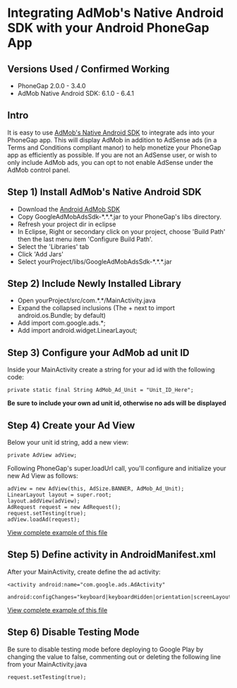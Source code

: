 Integrating AdMob's Native Android SDK with your Android PhoneGap App
=

Versions Used / Confirmed Working
-
- PhoneGap 2.0.0 - 3.4.0
- AdMob Native Android SDK: 6.1.0 - 6.4.1

Intro
-
It is easy to use <a href="https://developers.google.com/mobile-ads-sdk/download#downloadandroid">AdMob's Native Android SDK</a> to integrate ads into your PhoneGap app. This will display AdMob in addition to AdSense ads (in a Terms and Conditions compliant manor) to help monetize your PhoneGap app as efficiently as possible. If you are not an AdSense user, or wish to only include AdMob ads, you can opt to not enable AdSense under the AdMob control panel. 

Step 1) Install AdMob's Native Android SDK
-
- Download the <a href="https://developers.google.com/mobile-ads-sdk/download#downloadandroid">Android AdMob SDK</a>
- Copy GoogleAdMobAdsSdk-\*.\*.\*.jar to your PhoneGap's libs directory.
- Refresh your project dir in eclipse
- In Eclipse, Right or secondary click on your project, choose 'Build Path' then the last menu item 'Configure Build Path'.
- Select the 'Libraries' tab
- Click 'Add Jars'
- Select yourProject/libs/GoogleAdMobAdsSdk-\*.\*.\*.jar

Step 2) Include Newly Installed Library
-
- Open yourProject/src/com.\*.\*/MainActivity.java
- Expand the collapsed inclusions (The + next to import android.os.Bundle; by default)
- Add import com.google.ads.*;
- Add import android.widget.LinearLayout;

Step 3) Configure your AdMob ad unit ID
-
Inside your MainActivity create a string for your ad id with the following code:

    private static final String AdMob_Ad_Unit = "Unit_ID_Here";
**Be sure to include your own ad unit id, otherwise no ads will be displayed**

Step 4) Create your Ad View
-
Below your unit id string, add a new view:

    private AdView adView;

Following PhoneGap's super.loadUrl call, you'll configure and initialize your new Ad View as follows:

    adView = new AdView(this, AdSize.BANNER, AdMob_Ad_Unit); 
    LinearLayout layout = super.root;
    layout.addView(adView); 
    AdRequest request = new AdRequest();
    request.setTesting(true);
    adView.loadAd(request);

<a href="https://github.com/sainttex/PhoneGap-Android-Native-AdMob/blob/master/src/com/phonegap/admob/MainActivity.java">View complete example of this file</a>

Step 5) Define activity in AndroidManifest.xml
-
After your MainActivity, create define the ad activity:

    <activity android:name="com.google.ads.AdActivity"
      android:configChanges="keyboard|keyboardHidden|orientation|screenLayout|uiMode|screenSize|smallestScreenSize"/>

<a href="https://github.com/sainttex/PhoneGap-Android-Native-AdMob/blob/master/AndroidManifest.xml">View complete example of this file</a>

Step 6) Disable Testing Mode
-
Be sure to disable testing mode before deploying to Google Play by changing the value to false, commenting out or deleting the following line from your MainActivity.java

    request.setTesting(true);
